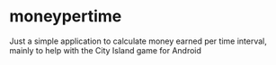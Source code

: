 moneypertime
============

Just a simple application to calculate money earned per time interval, mainly to help with the City Island game for Android
